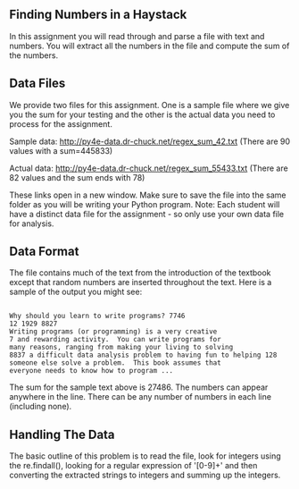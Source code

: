 ## Finding Numbers in a Haystack

In this assignment you will read through and parse a file with text and numbers. You will extract all the numbers in the file and compute the sum of the numbers.

## Data Files

We provide two files for this assignment. One is a sample file where we give you the sum for your testing and the other is the actual data you need to process for the assignment.

Sample data: http://py4e-data.dr-chuck.net/regex_sum_42.txt (There are 90 values with a sum=445833)

Actual data: http://py4e-data.dr-chuck.net/regex_sum_55433.txt (There are 82 values and the sum ends with 78)

These links open in a new window. Make sure to save the file into the same folder as you will be writing your Python program. Note: Each student will have a distinct data file for the assignment - so only use your own data file for analysis.

## Data Format

The file contains much of the text from the introduction of the textbook except that random numbers are inserted throughout the text. Here is a sample of the output you might see:

<pre><code>
Why should you learn to write programs? 7746
12 1929 8827
Writing programs (or programming) is a very creative 
7 and rewarding activity.  You can write programs for 
many reasons, ranging from making your living to solving
8837 a difficult data analysis problem to having fun to helping 128
someone else solve a problem.  This book assumes that 
everyone needs to know how to program ...
</code></pre>

The sum for the sample text above is 27486. The numbers can appear anywhere in the line. There can be any number of numbers in each line (including none).

## Handling The Data

The basic outline of this problem is to read the file, look for integers using the re.findall(), looking for a regular expression of '[0-9]+' and then converting the extracted strings to integers and summing up the integers.

